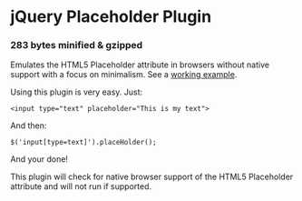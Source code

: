# jQuery Placeholder Plugin

### 283 bytes minified & gzipped

Emulates the HTML5 Placeholder attribute in browsers without native support with a focus on minimalism. See a [working example](http://jsfiddle.net/matthewbj/WPaSg/).

Using this plugin is very easy. Just:

    <input type="text" placeholder="This is my text">

And then:

    $('input[type=text]').placeHolder();

And your done!

This plugin will check for native browser support of the HTML5 Placeholder attribute and will not run if supported.
